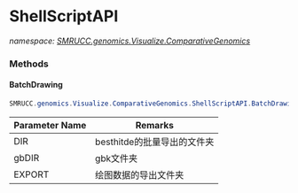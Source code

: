 ﻿# ShellScriptAPI
_namespace: [SMRUCC.genomics.Visualize.ComparativeGenomics](./index.md)_





### Methods

#### BatchDrawing
```csharp
SMRUCC.genomics.Visualize.ComparativeGenomics.ShellScriptAPI.BatchDrawing(System.String,System.String,System.String)
```


|Parameter Name|Remarks|
|--------------|-------|
|DIR|besthitde的批量导出的文件夹|
|gbDIR|gbk文件夹|
|EXPORT|绘图数据的导出文件夹|



